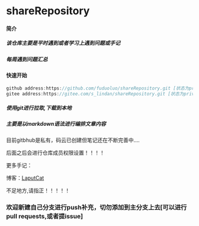 # shareRepository
#### 简介

##### 该仓库主要是平时遇到或者学习上遇到问题或手记

##### 每周遇到问题汇总

#### 快速开始

```js
github address:https://github.com/fuduoluo/shareRepository.git [状态为private]
gitee address:https://gitee.com/s_lindan/shareRepository.git [状态为private。但是如果您是存储库成员，则可以git clone它]
```

##### 使用git进行拉取,下载到本地

##### 主要是以markdown语法进行编排文章内容

目前gitbhub是私有，码云已创建但笔记还在不断完善中....

后面之后会进行仓库成员权限设置！！！！

更多手记：

博客：[LaputCat](https://www.phpcoder.club/)

不足地方,请指正！！！！！

### 欢迎新建自己分支进行push补充，切勿添加到主分支上去[可以进行pull requests,或者提issue] 